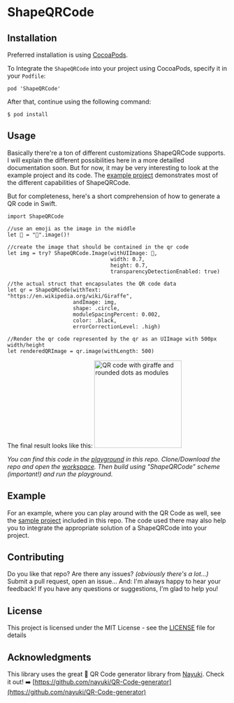 #  ShapeQRCode

## Installation

Preferred installation is using [CocoaPods](https://cocoapods.org).

To Integrate the `ShapeQRCode` into your project using CocoaPods, specify it in your  `Podfile`:
```
pod 'ShapeQRCode'
```
After that, continue using the following command:
```
$ pod install
```

## Usage
Basically there're a ton of different customizations ShapeQRCode supports. I will explain the different possibilities here in a more detailled documentation soon. But for now, it may be very interesting to look at the example project and its code. The [example project](Example) demonstrates most of the different capabilities of ShapeQRCode.

But for completeness, here's a short comprehension of how to generate a QR code in Swift.
```
import ShapeQRCode

//use an emoji as the image in the middle
let 🦒 = "🦒".image()!

//create the image that should be contained in the qr code
let img = try? ShapeQRCode.Image(withUIImage: 🦒,
                                 width: 0.7,
                                 height: 0.7,
                                 transparencyDetectionEnabled: true)

//the actual struct that encapsulates the QR code data
let qr = ShapeQRCode(withText: "https://en.wikipedia.org/wiki/Giraffe",
                     andImage: img,
                     shape: .circle,
                     moduleSpacingPercent: 0.002,
                     color: .black,
                     errorCorrectionLevel: .high)

//Render the qr code represented by the qr as an UIImage with 500px width/height
let renderedQRImage = qr.image(withLength: 500)                  

```
The final result looks like this: 
<img src=".github/QR%20Code%20examples/giraffeQR.png" alt="QR code with giraffe and rounded dots as modules" width=200 height=200>

_You can find this code in the [playground](Examples.playground) in this repo. Clone/Download the repo and open the [workspace](ShapeQRCode.xcworkspace). Then build using "ShapeQRCode" scheme (important!) and run the playground._

## Example
For an example, where you can play around with the QR Code as well, see the [sample project](Example) included in this repo.
The code used there may also help you to integrate the appropriate solution of a ShapeQRCode into your project.


## Contributing
Do you like that repo? Are there any issues? _(obviously there's a lot...)_ Submit a pull request, open an issue...
And: I'm always happy to hear your feedback! If you have any questions or suggestions, I'm glad to help you!

## License
This project is licensed under the MIT License - see the [LICENSE](LICENSE) file for details

## Acknowledgments
This library uses the great 🎉 QR Code generator library from [Nayuki](https://github.com/nayuki). Check it out! ➡️ [https://github.com/nayuki/QR-Code-generator](https://github.com/nayuki/QR-Code-generator)
